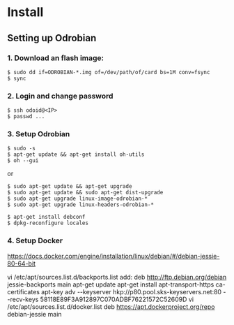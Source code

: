 # Install

## Setting up Odrobian

### 1. Download an flash image:

```
$ sudo dd if=ODROBIAN-*.img of=/dev/path/of/card bs=1M conv=fsync
$ sync
```

### 2. Login and change password

```
$ ssh odoid@<IP>
$ passwd ...
```

### 3. Setup Odrobian

```
$ sudo -s
$ apt-get update && apt-get install oh-utils
$ oh --gui
```

or

```
$ sudo apt-get update && apt-get upgrade
$ sudo apt-get update && sudo apt-get dist-upgrade
$ sudo apt-get upgrade linux-image-odrobian-*
$ sudo apt-get upgrade linux-headers-odrobian-*
```

```
$ apt-get install debconf
$ dpkg-reconfigure locales
```

### 4. Setup Docker
https://docs.docker.com/engine/installation/linux/debian/#/debian-jessie-80-64-bit

vi /etc/apt/sources.list.d/backports.list
add:
deb http://ftp.debian.org/debian jessie-backports main
apt-get update
apt-get install apt-transport-https ca-certificates
apt-key adv --keyserver hkp://p80.pool.sks-keyservers.net:80 --recv-keys 58118E89F3A912897C070ADBF76221572C52609D
vi /etc/apt/sources.list.d/docker.list
deb https://apt.dockerproject.org/repo debian-jessie main

